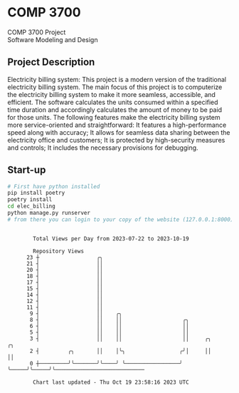 # COMP 3700
COMP 3700 Project  
Software Modeling and Design
## Project Description
Electricity billing system: This project is a modern version of the traditional electricity billing system. The main focus of this project is to computerize the electricity billing system to make it more seamless, accessible, and efficient. The software calculates the units consumed within a specified time duration and accordingly calculates the amount of money to be paid for those units. The following features make the electricity billing system more service-oriented and straightforward: It features a high-performance speed along with accuracy; It allows for seamless data sharing between the electricity office and customers; It is protected by high-security measures and controls; It includes the necessary provisions for debugging.

## Start-up
```bash
# First have python installed
pip install poetry
poetry install
cd elec_billing
python manage.py runserver
# from there you can login to your copy of the website (127.0.0.1:8000), default creds are admin/admin
```

```

        Total Views per Day from 2023-07-22 to 2023-10-19

        Repository Views
      23 ┼                  ╭╮
      21 ┤                  ││
      20 ┤                  ││
      18 ┤                  ││
      17 ┤                  ││
      15 ┤                  ││
      14 ┤                  ││
      12 ┤                  ││
      11 ┤                  ││
       9 ┤                  ││    ╭╮
       8 ┤                  ││    ││                   ╭╮
       6 ┤                  ││    ││                   ││
       5 ┤                  ││    ││                   ││
       3 ┤                  ││    ││                   ││     ╭╮     ╭╮
       2 ┤         ╭╮       ││    │╰╮                 ╭╯│     ││     ││
       0 ┼─────────╯╰───────╯╰────╯ ╰─────────────────╯ ╰─────╯╰─────╯╰────────────────────────────

        Chart last updated - Thu Oct 19 23:58:16 2023 UTC
        
```
